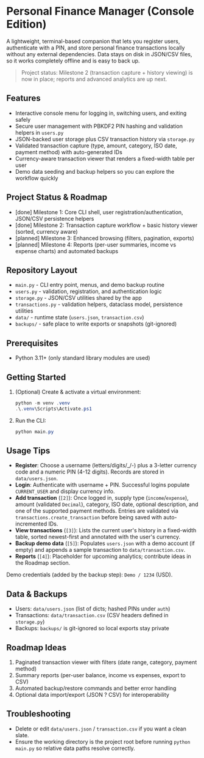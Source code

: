 # Personal Finance Manager (Console Edition)

A lightweight, terminal-based companion that lets you register users, authenticate with a PIN, and store personal finance transactions locally without any external dependencies. Data stays on disk in JSON/CSV files, so it works completely offline and is easy to back up.

> Project status: Milestone 2 (transaction capture + history viewing) is now in place; reports and advanced analytics are up next.

## Features
- Interactive console menu for logging in, switching users, and exiting safely
- Secure user management with PBKDF2 PIN hashing and validation helpers in `users.py`
- JSON-backed user storage plus CSV transaction history via `storage.py`
- Validated transaction capture (type, amount, category, ISO date, payment method) with auto-generated IDs
- Currency-aware transaction viewer that renders a fixed-width table per user
- Demo data seeding and backup helpers so you can explore the workflow quickly

## Project Status & Roadmap
- [done] Milestone 1: Core CLI shell, user registration/authentication, JSON/CSV persistence helpers
- [done] Milestone 2: Transaction capture workflow + basic history viewer (sorted, currency aware)
- [planned] Milestone 3: Enhanced browsing (filters, pagination, exports)
- [planned] Milestone 4: Reports (per-user summaries, income vs expense charts) and automated backups

## Repository Layout
- `main.py` - CLI entry point, menus, and demo backup routine
- `users.py` - validation, registration, and authentication logic
- `storage.py` - JSON/CSV utilities shared by the app
- `transactions.py` - validation helpers, dataclass model, persistence utilities
- `data/` - runtime state (`users.json`, `transaction.csv`)
- `backups/` - safe place to write exports or snapshots (git-ignored)

## Prerequisites
- Python 3.11+ (only standard library modules are used)

## Getting Started
1. (Optional) Create & activate a virtual environment:
   ```powershell
   python -m venv .venv
   .\.venv\Scripts\Activate.ps1
   ```
2. Run the CLI:
   ```powershell
   python main.py
   ```

## Usage Tips
- **Register**: Choose a username (letters/digits/_/-) plus a 3-letter currency code and a numeric PIN (4-12 digits). Records are stored in `data/users.json`.
- **Login**: Authenticate with username + PIN. Successful logins populate `CURRENT_USER` and display currency info.
- **Add transaction** (`[2]`): Once logged in, supply type (`income`/`expense`), amount (validated `Decimal`), category, ISO date, optional description, and one of the supported payment methods. Entries are validated via `transactions.create_transaction` before being saved with auto-incremented IDs.
- **View transactions** (`[3]`): Lists the current user's history in a fixed-width table, sorted newest-first and annotated with the user's currency.
- **Backup demo data** (`[5]`): Populates `users.json` with a demo account (if empty) and appends a sample transaction to `data/transaction.csv`.
- **Reports** (`[4]`): Placeholder for upcoming analytics; contribute ideas in the Roadmap section.

Demo credentials (added by the backup step): `Demo / 1234` (USD).

## Data & Backups
- Users: `data/users.json` (list of dicts; hashed PINs under `auth`)
- Transactions: `data/transaction.csv` (CSV headers defined in `storage.py`)
- Backups: `backups/` is git-ignored so local exports stay private

## Roadmap Ideas
1. Paginated transaction viewer with filters (date range, category, payment method)
2. Summary reports (per-user balance, income vs expenses, export to CSV)
3. Automated backup/restore commands and better error handling
4. Optional data import/export (JSON ? CSV) for interoperability

## Troubleshooting
- Delete or edit `data/users.json` / `transaction.csv` if you want a clean slate.
- Ensure the working directory is the project root before running `python main.py` so relative data paths resolve correctly.
